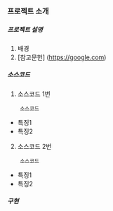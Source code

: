 ### 프로젝트 소개
##### 프로젝트 설명
1. 배경
2. [참고문헌] (https://google.com)
##### 소스코드
1. 소스코드 1번
```
    소스코드
```
- 특징1
- 특징2
2. 소스코드 2번
```
    소스코드
```
- 특징1
- 특징2
##### 구현